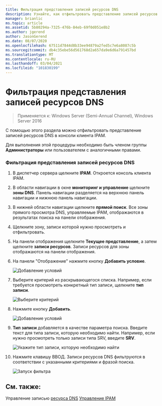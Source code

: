 ```yaml
---
title: Фильтрация представления записей ресурсов DNS
description: Узнайте, как отфильтровать представление записей ресурсов DNS в консоли клиента IPAM.
manager: brianlic
ms.topic: article
ms.assetid: 5b80294a-7325-476b-84eb-69f0d051e8b2
ms.author: jgerend
author: JasonGerend
ms.date: 08/07/2020
ms.openlocfilehash: 67511d7844d8b33ee94879a2fed5c7e6a8087c5b
ms.sourcegitcommit: db4c35ebe56d561768d2a657da9e6d6a791457bd
ms.translationtype: MT
ms.contentlocale: ru-RU
ms.lasthandoff: 03/04/2021
ms.locfileid: "101830199"
---
```

# <a name="filter-the-view-of-dns-resource-records"></a>Фильтрация представления записей ресурсов DNS

>Применяется к: Windows Server (Semi-Annual Channel), Windows Server 2016

С помощью этого раздела можно отфильтровать представление записей ресурсов DNS в консоли клиента IPAM.

Для выполнения этой процедуры необходимо быть членом группы **Администраторы** или пользователем с аналогичными правами.

### <a name="to-filter-the-view-of-dns-resource-records"></a>Фильтрация представления записей ресурсов DNS

1.  В диспетчер сервера щелкните  **IPAM**. Откроется консоль клиента IPAM.

2.  В области навигации в окне **мониторинг и управление** щелкните **зоны DNS**.  Панель навигации разделяется на верхнюю панель навигации и нижнюю панель навигации.

3.  В нижней области навигации щелкните **прямой поиск**. Все зоны прямого просмотра DNS, управляемые IPAM, отображаются в результатах поиска на панели отображения.

4.  Щелкните зону, записи которой нужно просмотреть и отфильтровать.

5.  На панели отображения щелкните **Текущее представление**, а затем щелкните **записи ресурсов**. Записи ресурсов для зоны отображаются на панели отображения.

6.  На панели "Отображение" нажмите кнопку **Добавить условие**.

    ![Добавление условий](../../media/Filter-the-View-of-DNS-Resource-Records/ipam_FilterRR_01.jpg)

7.  Выберите критерий из раскрывающегося списка. Например, если требуется просмотреть конкретный тип записи, щелкните **тип записи**.

    ![Выберите критерий](../../media/Filter-the-View-of-DNS-Resource-Records/ipam_FilterRR_02.jpg)

8.  Нажмите кнопку **Добавить**.

    ![Добавление условий](../../media/Filter-the-View-of-DNS-Resource-Records/ipam_FilterRR_03.jpg)

9. **Тип записи** добавляется в качестве параметра поиска. Введите текст для типа записи, которую необходимо найти. Например, если нужно просмотреть только записи типа SRV, введите **SRV**.

    ![Укажите тип записи, которую необходимо найти](../../media/Filter-the-View-of-DNS-Resource-Records/ipam_FilterRR_04.jpg)

10. Нажмите клавишу ВВОД. Записи ресурсов DNS фильтруются в соответствии с указанными критериями и фразой поиска.

    ![Запуск фильтра](../../media/Filter-the-View-of-DNS-Resource-Records/ipam_FilterRR_05.jpg)

## <a name="see-also"></a>См. также:
Управление записью [ресурса DNS](DNS-Resource-Record-Management.md) 
 [Управление IPAM](Manage-IPAM.md)



